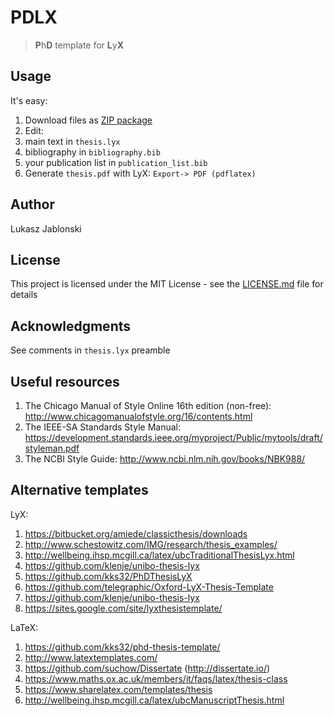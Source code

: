 # PDLX
> **P**h**D** template for **L**y**X**

## Usage
It's easy:

1. Download files as [ZIP package](https://github.com/lukaszjablonski/PDLX/archive/master.zip)
2. Edit:
  1. main text in `thesis.lyx`
  2. bibliography in `bibliography.bib`
  3. your publication list in `publication_list.bib`
3. Generate `thesis.pdf` with LyX: `Export-> PDF (pdflatex)`

## Author
Lukasz Jablonski

## License
This project is licensed under the MIT License - see the [LICENSE.md](LICENSE.md) file for details

## Acknowledgments
See comments in `thesis.lyx` preamble

## Useful resources
1. The Chicago Manual of Style Online 16th edition (non-free): http://www.chicagomanualofstyle.org/16/contents.html
2. The IEEE-SA Standards Style Manual: https://development.standards.ieee.org/myproject/Public/mytools/draft/styleman.pdf
3. The NCBI Style Guide: http://www.ncbi.nlm.nih.gov/books/NBK988/

## Alternative templates
LyX:

1. https://bitbucket.org/amiede/classicthesis/downloads
2. http://www.schestowitz.com/IMG/research/thesis_examples/
3. http://wellbeing.ihsp.mcgill.ca/latex/ubcTraditionalThesisLyx.html
4. https://github.com/klenje/unibo-thesis-lyx
5. https://github.com/kks32/PhDThesisLyX
6. https://github.com/telegraphic/Oxford-LyX-Thesis-Template
7. https://github.com/klenje/unibo-thesis-lyx
8. https://sites.google.com/site/lyxthesistemplate/

LaTeX:

1. https://github.com/kks32/phd-thesis-template/
2. http://www.latextemplates.com/
3. https://github.com/suchow/Dissertate (http://dissertate.io/)
4. https://www.maths.ox.ac.uk/members/it/faqs/latex/thesis-class
5. https://www.sharelatex.com/templates/thesis
6. http://wellbeing.ihsp.mcgill.ca/latex/ubcManuscriptThesis.html
